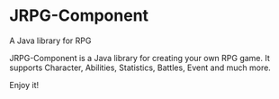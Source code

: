 JRPG-Component
==============

A Java library for RPG

JRPG-Component is a Java library for creating your own RPG game. It supports Character, Abilities, Statistics, Battles, Event and much more.

Enjoy it!
